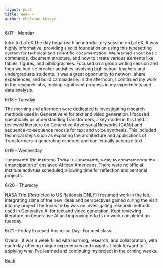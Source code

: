 ```yaml
---
layout: post
title: Week 4
author: Gbolahan Abioye
---
```


6/17 - Monday

Intro to LaTeX
The day began with an introductory session on LaTeX. It was highly informative, providing a solid foundation on using this typesetting system for technical and scientific documentation. We learned about basic commands, document structure, and how to create various elements like tables, figures, and bibliographies. Focused on a group writing session and then we had ice breaker activities involving high school teachers and undergraduate students. It was a great opportunity to network, share experiences, and build camaraderie. In the afternoon, I continued my work in the research labs, making significant progress in my experiments and data analysis.

6/18 - Tuesday

The morning and afternoon were dedicated to investigating research methods used in Generative AI for text and video generation. I focused specifically on understanding Transformers, a key model in this field. I reviewed literature on Generative Adversarial Networks (GANs) and sequence-to-sequence models for text and voice synthesis. This included technical steps such as exploring the architecture and applications of Transformers in generating coherent and contextually accurate text.

6/19 - Wednesday

Juneteenth (No Institute)
Today is Juneteenth, a day to commemorate the emancipation of enslaved African Americans. There were no official institute activities scheduled, allowing time for reflection and personal projects.

6/20 - Thursday

NASA Trip (Restricted to US Nationals ONLY)
I resumed work in the lab, integrating some of the new ideas and perspectives gained during the visit into my project.The focus today was on investigating research methods used in Generative AI for text and video generation. Kept reviewing literature on Generative AI and improving efforts on work completed on tuesday.

6/21 - Friday
Excused Abscense Day- For med class.

Overall, it was a week filled with learning, research, and collaboration, with each day offering unique experiences and insights. I look forward to applying what I’ve learned and continuing my project in the coming weeks.

[Back](./)
